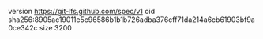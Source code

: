 version https://git-lfs.github.com/spec/v1
oid sha256:8905ac19011e5c96586b1b1b726adba376cff71da214a6cb61903bf9a0ce342c
size 3200
